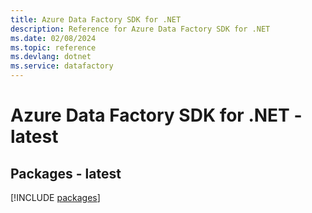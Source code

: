 ```yaml
---
title: Azure Data Factory SDK for .NET
description: Reference for Azure Data Factory SDK for .NET
ms.date: 02/08/2024
ms.topic: reference
ms.devlang: dotnet
ms.service: datafactory
---
```

# Azure Data Factory SDK for .NET - latest
## Packages - latest
[!INCLUDE [packages](data-factory-index.md)]
